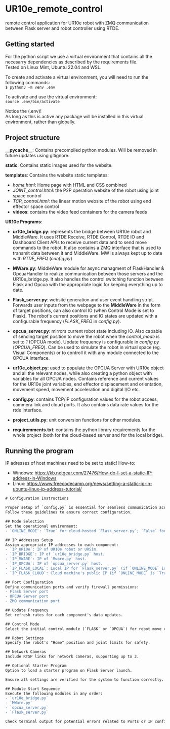 # UR10e_remote_control

remote control application for UR10e robot with ZMQ communication between Flask server and robot controller using RTDE.

## Getting started
For the python script we use a virtual environment that contains all the necesarry dependencies as described by the requirements file.  
Tested on Linux Mint, Ubuntu 22.04 and WSL.

To create and activate a virtual environment, you will need to run the following commands:  
`$ python3 -m venv .env`

To activate and use the virtual environment:  
`source .env/bin/activate`

Notice the (.env)!    
As long as this is active any package will be installed in this virtual environment, rather than globally. 

## Project structure

**\_\_pycache\_\_**: Contains precompiled python modules. Will be removed in future updates using gitignore.

**static**: Contains static images used for the website.


**templates**: Contains the website static templates:
* *home.html*: Home page with HTML and CSS combined 
* *JOINT_control.html*: the P2P operation website of the robot using joint space control 
* *TCP_control.html*: the linear motion website of the robot using end effector space control
* **videos**: contains the video feed containers for the camera feeds
  
**UR10e Programs**:

* **ur10e_bridge.py**: represents the bridge between UR10e robot and MiddleWare. It uses RTDE Receive, RTDE Control, RTDE IO and Dashboard Client APIs to receive current data and to send move commands to the robot. It also contains a ZMQ interface that is used to transmit data between it and MiddleWare. MW is always kept up to date with *RTDE_FREQ* (*config.py*)

* **MWare.py**: MiddleWare module for async managment of FlaskHandler & OpcuaHandler to realize communication between those servers and the UR10e_bridge.py. It also handles the control switching function between Flask and Opcua with the appropriate logic for keeping everything up to date.

* **Flask_server.py**: website generation and user event handling stript. Forwards user inputs from the webpage to the **MiddleWare** in the form of target positions, can also control IO (when Control Mode is set to Flask). The robot's current positions and IO states are updated with a configurable frequency (*FLASK_FREQ* in *config.py*).

* **opcua_server.py**: mirrors current robot state including IO. Also capable of sending target position to move the robot when the *control_mode* is set to *1* (OPCUA mode). Update frequency is configurable in *config.py* (*OPCUA_FREQ*). Can be used to simulate the robot in virtual space (eg. Visual Components) or to controll it with any module connected to the OPCUA interface.

* **ur10e_object.py**: used to populate the OPCUA Server with UR10e object and all the relevant nodes, while also creating a python object with variables for all OPCUA nodes. Contains reference and current values for the UR10e joint variables, end effector displacement and orientation, movement speed, movement acceleration and digital I/O etc.

* **config.py**: contains TCP/IP configuration values for the robot access, cammera link and cloud ports. It also contains data rate values for the rtde interface.

* **project_utils.py**: unit conversion functions for other modules.

* **requiremments.txt**: contains the python library requirements for the whole project (both for the cloud-based server and for the local bridge).

## Running the program

IP adresses of host machines need to be set to static!
How-to:
* Windows: https://kb.netgear.com/27476/How-do-I-set-a-static-IP-address-in-Windows
* Linux: https://www.freecodecamp.org/news/setting-a-static-ip-in-ubuntu-linux-ip-address-tutorial/

```diff
# Configuration Instructions

Proper setup of `config.py` is essential for seamless communication across the system components.
Follow these guidelines to ensure correct configuration.

## Mode Selection
Set the operational environment:
- `ONLINE_MODE`: `True` for cloud-hosted `Flask_server.py`; `False` for local network operation.

## IP Addresses Setup
Assign appropriate IP addresses to each component:
- `IP_UR10e`: IP of UR10e robot or URSim.
- `IP_BRIDGE`: IP of `ur10e_bridge.py` host.
- `IP_MWARE`: IP of `Mware.py` host.
- `IP_OPCUA`: IP of `opcua_server.py` host.
- `IP_FLASK_LOCAL`: Local IP for `Flask_server.py` (if `ONLINE_MODE` is `False`).
- `IP_FLASK_CLOUD`: Cloud machine's public IP (if `ONLINE_MODE` is `True`).

## Port Configuration
Define communication ports and verify firewall permissions:
- Flask Server port
- OPCUA Server port
- ZMQ communication port

## Update Frequency
Set refresh rates for each component's data updates.

## Control Mode
Select the initial control module (`FLASK` or `OPCUA`) for robot move commands.

## Robot Settings
Specify the robot's "Home" position and joint limits for safety.

## Network Cameras
Include RTSP links for network cameras, supporting up to 3.

## Optional Starter Program
Option to load a starter program on Flask Server launch.

Ensure all settings are verified for the system to function correctly.

## Module Start Sequence
Execute the following modules in any order:
- `ur10e_bridge.py`
- `MWare.py`
- `opcua_server.py`
- `Flask_server.py`

Check terminal output for potential errors related to Ports or IP configurations.

```
